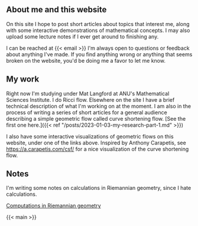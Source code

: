 ## About me and this website

On this site I hope to post short articles about topics that interest me, along with some interactive demonstrations of mathematical concepts.
I may also upload some lecture notes if I ever get around to finishing any.

I can be reached at {{< email >}}
I'm always open to questions or feedback about anything I've made. If you find anything wrong or anything that seems broken on the website, you'd be doing me a favor to let me know.

## My work

Right now I'm studying under Mat Langford at ANU's Mathematical Sciences Institute.
I do Ricci flow.
Elsewhere on the site I have a brief technical description of what I'm working on at the moment.
I am also in the process of writing a series of short articles for a general audience describing a simple geometric flow called curve shortening flow.
[See the first one here.]({{< ref "/posts/2023-01-03-my-research-part-1.md" >}})

I also have some interactive visualizations of geometric flows on this website, under one of the links above.
Inspired by Anthony Carapetis, see https://a.carapetis.com/csf/ for a nice visualization of the curve shortening flow.

## Notes

I'm writing some notes on calculations in Riemannian geometry, since I hate calculations.

[Computations in Riemannian geometry](./computations.pdf)


<!-- see layouts/shortcodes/main.html -->
{{< main >}} 


<!-- {{< grapher >}}
